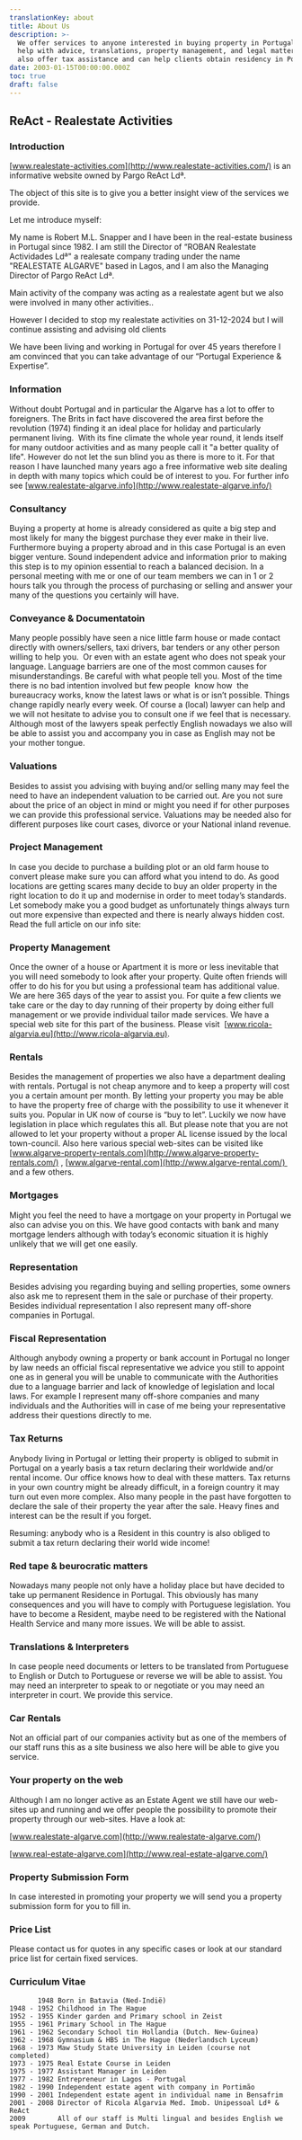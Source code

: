 ```yaml
---
translationKey: about
title: About Us
description: >-
  We offer services to anyone interested in buying property in Portugal. We can
  help with advice, translations, property management, and legal matters. We
  also offer tax assistance and can help clients obtain residency in Portugal.
date: 2003-01-15T00:00:00.000Z
toc: true
draft: false
---
```


## ReAct - Realestate Activities

### Introduction

[www.realestate-activities.com](http://www.realestate-activities.com/) is an informative website owned by Pargo ReAct Ldª.

The object of this site is to give you a better insight view of the services we provide.

Let me introduce myself:

My name is Robert M.L. Snapper and I have been in the real-estate business in Portugal since 1982. I am still the Director of “ROBAN Realestate Actividades Ldª" a realesate company trading under the name "REALESTATE ALGARVE" based in Lagos, and I am also the Managing Director of Pargo ReAct Ldª.

Main activity of the company was acting as a realestate agent but we also were involved in many other activities..

However I decided to stop my realestate activities on 31-12-2024 but I will continue assisting and advising old clients

We have been living and working in Portugal for over 45 years therefore I am convinced that you can take advantage of our “Portugal Experience & Expertise”.

### Information

Without doubt Portugal and in particular the Algarve has a lot to offer to foreigners. The Brits in fact have discovered the area first before the revolution (1974) finding it an ideal place for holiday and particularly permanent living.  With its fine climate the whole year round, it lends itself for many outdoor activities and as many people call it "a better quality of life". However do not let the sun blind you as there is more to it. For that reason I have launched many years ago a free informative web site dealing in depth with many topics which could be of interest to you. For further info see [www.realestate-algarve.info](http://www.realestate-algarve.info/)

### Consultancy

Buying a property at home is already considered as quite a big step and most likely for many the biggest purchase they ever make in their live.  Furthermore buying a property abroad and in this case Portugal is an even bigger venture. Sound independent advice and information prior to making this step is to my opinion essential to reach a balanced decision. In a personal meeting with me or one of our team members we can in 1 or 2 hours talk you through the process of purchasing or selling and answer your many of the questions you certainly will have.

### Conveyance & Documentatoin

Many people possibly have seen a nice little farm house or made contact directly with owners/sellers, taxi drivers, bar tenders or any other person willing to help you.  Or even with an estate agent who does not speak your language. Language barriers are one of the most common causes for misunderstandings. Be careful with what people tell you. Most of the time there is no bad intention involved but few people  know how  the bureaucracy works, know the latest laws or what is or isn’t possible. Things change rapidly nearly every week. Of course a (local) lawyer can help and we will not hesitate to advise you to consult one if we feel that is necessary. Although most of the lawyers speak perfectly English nowadays we also will be able to assist you and accompany you in case as English may not be your mother tongue.

### Valuations

Besides to assist you advising with buying and/or selling many may feel the need to have an independent valuation to be carried out. Are you not sure about the price of an object in mind or might you need if for other purposes we can provide this professional service. Valuations may be needed also for different purposes like court cases, divorce or your National inland revenue.

### Project Management

In case you decide to purchase a building plot or an old farm house to convert please make sure you can afford what you intend to do. As good locations are getting scares many decide to buy an older property in the right location to do it up and modernise in order to meet today’s standards. Let somebody make you a good budget as unfortunately things always turn out more expensive than expected and there is nearly always hidden cost. Read the full article on our info site:

### Property Management

Once the owner of a house or Apartment it is more or less inevitable that you will need somebody to look after your property. Quite often friends will offer to do his for you but using a professional team has additional value. We are here 365 days of the year to assist you. For quite a few clients we take care or the day to day running of their property by doing either full management or we provide individual tailor made services. We have a special web site for this part of the business. Please visit  [www.ricola-algarvia.eu](http://www.ricola-algarvia.eu).

### Rentals

Besides the management of properties we also have a department dealing with rentals. Portugal is not cheap anymore and to keep a property will cost you a certain amount per month. By letting your property you may be able to have the property free of charge with the possibility to use it whenever it suits you. Popular in UK now of course is “buy to let”. Luckily we now have legislation in place which regulates this all. But please note that you are not allowed to let your property without a proper AL license issued by the local town-council. Also here various special web-sites can be visited like [www.algarve-property-rentals.com](http://www.algarve-property-rentals.com/) , [www.algarve-rental.com](http://www.algarve-rental.com/)  and a few others.

### Mortgages

Might you feel the need to have a mortgage on your property in Portugal we also can advise you on this. We have good contacts with bank and many mortgage lenders although with today’s economic situation it is highly unlikely that we will get one easily.

### Representation

Besides advising you regarding buying and selling properties, some owners also ask me to represent them in the sale or purchase of their property. Besides individual representation I also represent many off-shore companies in Portugal.

### Fiscal Representation

Although anybody owning a property or bank account in Portugal no longer by law needs an official fiscal representative we advice you still to appoint one as in general you will be unable to communicate with the Authorities due to a language barrier and lack of knowledge of legislation and local laws. For example I represent many off-shore companies and many individuals and the Authorities will in case of me being your representative address their questions directly to me.

### Tax Returns

Anybody living in Portugal or letting their property is obliged to submit in Portugal on a yearly basis a tax return declaring their worldwide and/or rental income. Our office knows how to deal with these matters. Tax returns in your own country might be already difficult, in a foreign country it may turn out even more complex. Also many people in the past have forgotten to declare the sale of their property the year after the sale. Heavy fines and interest can be the result if you forget.

Resuming: anybody who is a Resident in this country is also obliged to submit a tax return declaring their world wide income!

### Red tape & beurocratic matters

Nowadays many people not only have a holiday place but have decided to take up permanent Residence in Portugal. This obviously has many consequences and you will have to comply with Portuguese legislation. You have to become a Resident, maybe need to be registered with the National Health Service and many more issues. We will be able to assist.

### Translations & Interpreters

In case people need documents or letters to be translated from Portuguese to English or Dutch to Portuguese or reverse we will be able to assist. You may need an interpreter to speak to or negotiate or you may need an interpreter in court. We provide this service.

### Car Rentals

Not an official part of our companies activity but as one of the members of our staff runs this as a site business we also here will be able to give you service.

### Your property on the web

Although I am no longer active as an Estate Agent we still have our web-sites up and running and we offer people the possibility to promote their property through our web-sites. Have a look at:

[www.realestate-algarve.com](http://www.realestate-algarve.com/)

[www.real-estate-algarve.com](http://www.real-estate-algarve.com/)

### Property Submission Form

In case interested in promoting your property we will send you a property submission form for you to fill in.

### Price List

Please contact us for quotes in any specific cases or look at our standard price list for certain fixed services.

### Curriculum Vitae

```
       1948 Born in Batavia (Ned-Indië)
1948 - 1952 Childhood in The Hague
1952 - 1955 Kinder garden and Primary school in Zeist
1955 - 1961 Primary School in The Hague
1961 - 1962 Secondary School tin Hollandia (Dutch. New-Guinea)
1962 - 1968 Gymnasium & HBS in The Hague (Nederlandsch Lyceum)
1968 - 1973 Maw Study State University in Leiden (course not completed)
1973 - 1975 Real Estate Course in Leiden
1975 - 1977 Assistant Manager in Leiden
1977 - 1982 Entrepreneur in Lagos - Portugal
1982 - 1990 Independent estate agent with company in Portimão
1990 - 2001 Independent estate agent in individual name in Bensafrim
2001 - 2008 Director of Ricola Algarvia Med. Imob. Unipessoal Ldª & ReAct
2009        All of our staff is Multi lingual and besides English we speak Portuguese, German and Dutch.
```

